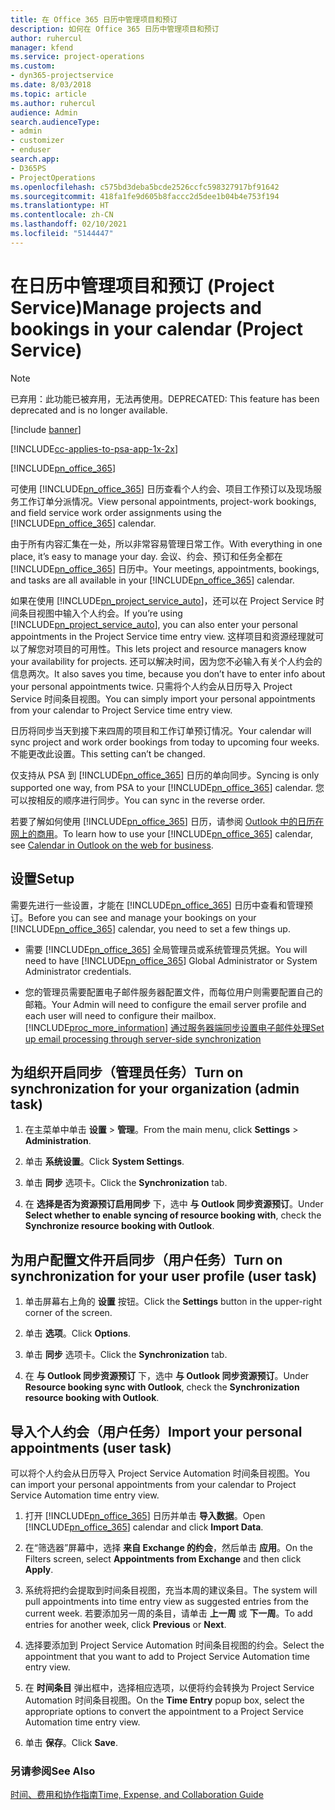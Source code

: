 ```yaml
---
title: 在 Office 365 日历中管理项目和预订
description: 如何在 Office 365 日历中管理项目和预订
author: ruhercul
manager: kfend
ms.service: project-operations
ms.custom:
- dyn365-projectservice
ms.date: 8/03/2018
ms.topic: article
ms.author: ruhercul
audience: Admin
search.audienceType:
- admin
- customizer
- enduser
search.app:
- D365PS
- ProjectOperations
ms.openlocfilehash: c575bd3deba5bcde2526ccfc598327917bf91642
ms.sourcegitcommit: 418fa1fe9d605b8faccc2d5dee1b04b4e753f194
ms.translationtype: HT
ms.contentlocale: zh-CN
ms.lasthandoff: 02/10/2021
ms.locfileid: "5144447"
---
```

# <a name="manage-projects-and-bookings-in-your-calendar-project-service"></a><span data-ttu-id="d211b-103">在日历中管理项目和预订 (Project Service)</span><span class="sxs-lookup"><span data-stu-id="d211b-103">Manage projects and bookings in your calendar (Project Service)</span></span>

> [!Note]
> <span data-ttu-id="d211b-104">已弃用：此功能已被弃用，无法再使用。</span><span class="sxs-lookup"><span data-stu-id="d211b-104">DEPRECATED: This feature has been deprecated and is no longer available.</span></span>

[!include [banner](../includes/psa-now-project-operations.md)]

[!INCLUDE[cc-applies-to-psa-app-1x-2x](../includes/cc-applies-to-psa-app-1x-2x.md)]

[!INCLUDE[pn_office_365](../includes/pn-office-365.md)] 

<span data-ttu-id="d211b-105">可使用 [!INCLUDE[pn_office_365](../includes/pn-office-365.md)] 日历查看个人约会、项目工作预订以及现场服务工作订单分派情况。</span><span class="sxs-lookup"><span data-stu-id="d211b-105">View personal appointments, project-work bookings, and field service work order assignments using the [!INCLUDE[pn_office_365](../includes/pn-office-365.md)] calendar.</span></span>  
  
 <span data-ttu-id="d211b-106">由于所有内容汇集在一处，所以非常容易管理日常工作。</span><span class="sxs-lookup"><span data-stu-id="d211b-106">With everything in one place, it’s easy to manage your day.</span></span> <span data-ttu-id="d211b-107">会议、约会、预订和任务全都在 [!INCLUDE[pn_office_365](../includes/pn-office-365.md)] 日历中。</span><span class="sxs-lookup"><span data-stu-id="d211b-107">Your meetings, appointments, bookings, and tasks are all available in your [!INCLUDE[pn_office_365](../includes/pn-office-365.md)] calendar.</span></span>  
  
 <span data-ttu-id="d211b-108">如果在使用 [!INCLUDE[pn_project_service_auto](../includes/pn-project-service-auto.md)]，还可以在 Project Service 时间条目视图中输入个人约会。</span><span class="sxs-lookup"><span data-stu-id="d211b-108">If you’re using [!INCLUDE[pn_project_service_auto](../includes/pn-project-service-auto.md)], you can also enter your personal appointments in the Project Service time entry view.</span></span> <span data-ttu-id="d211b-109">这样项目和资源经理就可以了解您对项目的可用性。</span><span class="sxs-lookup"><span data-stu-id="d211b-109">This lets project and resource managers know your availability for projects.</span></span> <span data-ttu-id="d211b-110">还可以解决时间，因为您不必输入有关个人约会的信息两次。</span><span class="sxs-lookup"><span data-stu-id="d211b-110">It also saves you time, because you don’t have to enter info about your personal appointments twice.</span></span> <span data-ttu-id="d211b-111">只需将个人约会从日历导入 Project Service 时间条目视图。</span><span class="sxs-lookup"><span data-stu-id="d211b-111">You can simply import your personal appointments from your calendar to Project Service time entry view.</span></span>  
  
 <span data-ttu-id="d211b-112">日历将同步当天到接下来四周的项目和工作订单预订情况。</span><span class="sxs-lookup"><span data-stu-id="d211b-112">Your calendar will sync project and work order bookings from today to upcoming four weeks.</span></span> <span data-ttu-id="d211b-113">不能更改此设置。</span><span class="sxs-lookup"><span data-stu-id="d211b-113">This setting can’t be changed.</span></span>  
  
 <span data-ttu-id="d211b-114">仅支持从 PSA 到 [!INCLUDE[pn_office_365](../includes/pn-office-365.md)] 日历的单向同步。</span><span class="sxs-lookup"><span data-stu-id="d211b-114">Syncing is only supported one way, from PSA to your [!INCLUDE[pn_office_365](../includes/pn-office-365.md)] calendar.</span></span> <span data-ttu-id="d211b-115">您可以按相反的顺序进行同步。</span><span class="sxs-lookup"><span data-stu-id="d211b-115">You can sync in the reverse order.</span></span> 
  
 <span data-ttu-id="d211b-116">若要了解如何使用 [!INCLUDE[pn_office_365](../includes/pn-office-365.md)] 日历，请参阅 [Outlook 中的日历在网上的商用](https://support.office.com/article/Calendar-in-Outlook-on-the-web-for-business-5219c457-d1fe-4c2f-9032-1a816b88e936)。</span><span class="sxs-lookup"><span data-stu-id="d211b-116">To learn how to use your [!INCLUDE[pn_office_365](../includes/pn-office-365.md)] calendar, see [Calendar in Outlook on the web for business](https://support.office.com/article/Calendar-in-Outlook-on-the-web-for-business-5219c457-d1fe-4c2f-9032-1a816b88e936).</span></span>  
  
## <a name="setup"></a><span data-ttu-id="d211b-117">设置</span><span class="sxs-lookup"><span data-stu-id="d211b-117">Setup</span></span>  
 <span data-ttu-id="d211b-118">需要先进行一些设置，才能在 [!INCLUDE[pn_office_365](../includes/pn-office-365.md)] 日历中查看和管理预订。</span><span class="sxs-lookup"><span data-stu-id="d211b-118">Before you can see and manage your bookings on your [!INCLUDE[pn_office_365](../includes/pn-office-365.md)] calendar, you need to set a few things up.</span></span>  
  
- <span data-ttu-id="d211b-119">需要 [!INCLUDE[pn_office_365](../includes/pn-office-365.md)] 全局管理员或系统管理员凭据。</span><span class="sxs-lookup"><span data-stu-id="d211b-119">You will need to have [!INCLUDE[pn_office_365](../includes/pn-office-365.md)] Global Administrator or System Administrator credentials.</span></span>  
  
- <span data-ttu-id="d211b-120">您的管理员需要配置电子邮件服务器配置文件，而每位用户则需要配置自己的邮箱。</span><span class="sxs-lookup"><span data-stu-id="d211b-120">Your Admin will need to configure the email server profile and each user will need to configure their mailbox.</span></span> [!INCLUDE[proc_more_information](../includes/proc-more-information.md)] <span data-ttu-id="d211b-121">[通过服务器端同步设置电子邮件处理](https://docs.microsoft.com/dynamics365/customerengagement/on-premises/admin/set-up-server-side-synchronization-of-email-appointments-contacts-and-tasks)</span><span class="sxs-lookup"><span data-stu-id="d211b-121">[Set up email processing through server-side synchronization](https://docs.microsoft.com/dynamics365/customerengagement/on-premises/admin/set-up-server-side-synchronization-of-email-appointments-contacts-and-tasks)</span></span>  
  
## <a name="turn-on-synchronization-for-your-organization-admin-task"></a><span data-ttu-id="d211b-122">为组织开启同步（管理员任务）</span><span class="sxs-lookup"><span data-stu-id="d211b-122">Turn on synchronization for your organization (admin task)</span></span>  
  
1.  <span data-ttu-id="d211b-123">在主菜单中单击 **设置** > **管理**。</span><span class="sxs-lookup"><span data-stu-id="d211b-123">From the main menu, click **Settings** > **Administration**.</span></span>  
  
2.  <span data-ttu-id="d211b-124">单击 **系统设置**。</span><span class="sxs-lookup"><span data-stu-id="d211b-124">Click **System Settings**.</span></span>  
  
3.  <span data-ttu-id="d211b-125">单击 **同步** 选项卡。</span><span class="sxs-lookup"><span data-stu-id="d211b-125">Click the **Synchronization** tab.</span></span>  
  
4.  <span data-ttu-id="d211b-126">在 **选择是否为资源预订启用同步** 下，选中 **与 Outlook 同步资源预订**。</span><span class="sxs-lookup"><span data-stu-id="d211b-126">Under **Select whether to enable syncing of resource booking with**, check the **Synchronize resource booking with Outlook**.</span></span>  
  
## <a name="turn-on-synchronization-for-your-user-profile-user-task"></a><span data-ttu-id="d211b-127">为用户配置文件开启同步（用户任务）</span><span class="sxs-lookup"><span data-stu-id="d211b-127">Turn on synchronization for your user profile (user task)</span></span>  
  
1.  <span data-ttu-id="d211b-128">单击屏幕右上角的 **设置** 按钮。</span><span class="sxs-lookup"><span data-stu-id="d211b-128">Click the **Settings** button in the upper-right corner of the screen.</span></span>  
  
2.  <span data-ttu-id="d211b-129">单击 **选项**。</span><span class="sxs-lookup"><span data-stu-id="d211b-129">Click **Options**.</span></span>  
  
3.  <span data-ttu-id="d211b-130">单击 **同步** 选项卡。</span><span class="sxs-lookup"><span data-stu-id="d211b-130">Click the **Synchronization** tab.</span></span>  
  
4.  <span data-ttu-id="d211b-131">在 **与 Outlook 同步资源预订** 下，选中 **与 Outlook 同步资源预订**。</span><span class="sxs-lookup"><span data-stu-id="d211b-131">Under **Resource booking sync with Outlook**, check the **Synchronization resource booking with Outlook**.</span></span>  
  
## <a name="import-your-personal-appointments-user-task"></a><span data-ttu-id="d211b-132">导入个人约会（用户任务）</span><span class="sxs-lookup"><span data-stu-id="d211b-132">Import your personal appointments (user task)</span></span>  
 <span data-ttu-id="d211b-133">可以将个人约会从日历导入 Project Service Automation 时间条目视图。</span><span class="sxs-lookup"><span data-stu-id="d211b-133">You can import your personal appointments from your calendar to Project Service Automation time entry view.</span></span>  
  
1. <span data-ttu-id="d211b-134">打开 [!INCLUDE[pn_office_365](../includes/pn-office-365.md)] 日历并单击 **导入数据**。</span><span class="sxs-lookup"><span data-stu-id="d211b-134">Open [!INCLUDE[pn_office_365](../includes/pn-office-365.md)] calendar and click **Import Data**.</span></span>  
  
2. <span data-ttu-id="d211b-135">在“筛选器”屏幕中，选择 **来自 Exchange 的约会**，然后单击 **应用**。</span><span class="sxs-lookup"><span data-stu-id="d211b-135">On the Filters screen, select **Appointments from Exchange** and then click **Apply**.</span></span>  
  
3. <span data-ttu-id="d211b-136">系统将把约会提取到时间条目视图，充当本周的建议条目。</span><span class="sxs-lookup"><span data-stu-id="d211b-136">The system will pull appointments into time entry view as suggested entries from the current week.</span></span> <span data-ttu-id="d211b-137">若要添加另一周的条目，请单击 **上一周** 或 **下一周**。</span><span class="sxs-lookup"><span data-stu-id="d211b-137">To add entries for another week, click **Previous** or **Next**.</span></span>  
  
4. <span data-ttu-id="d211b-138">选择要添加到 Project Service Automation 时间条目视图的约会。</span><span class="sxs-lookup"><span data-stu-id="d211b-138">Select the appointment that you want to add to Project Service Automation time entry view.</span></span>  
  
5. <span data-ttu-id="d211b-139">在 **时间条目** 弹出框中，选择相应选项，以便将约会转换为 Project Service Automation 时间条目视图。</span><span class="sxs-lookup"><span data-stu-id="d211b-139">On the **Time Entry** popup box, select the appropriate options to convert the appointment to a Project Service Automation time entry view.</span></span>  
  
6. <span data-ttu-id="d211b-140">单击 **保存**。</span><span class="sxs-lookup"><span data-stu-id="d211b-140">Click **Save**.</span></span>  
  
### <a name="see-also"></a><span data-ttu-id="d211b-141">另请参阅</span><span class="sxs-lookup"><span data-stu-id="d211b-141">See Also</span></span>  
 [<span data-ttu-id="d211b-142">时间、费用和协作指南</span><span class="sxs-lookup"><span data-stu-id="d211b-142">Time, Expense, and Collaboration Guide</span></span>](../psa/time-expense-collaboration-guide.md)
